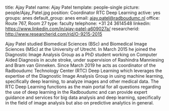 title: Ajay Patel
name: Ajay Patel
template: people-single
picture: people/Ajay_Patel.jpg
position: Coordinator RTC Deep Learning
active: yes
groups: anes
default_group: anes
email: ajay.patel@radboudumc.nl
office: Route 767, Room 27
type: faculty
telephone: +31 24 3614548
linkedin: https://www.linkedin.com/in/ajay-patel-a609027a/
researcherid: http://www.researcherid.com/rid/O-9215-2015

Ajay Patel studied Biomedical Sciences (BSc) and Biomedical Image Sciences (MSc) at the University of Utrecht. In March 2015 he joined the Diagnostic Image Analysis Group as a PhD student working on Computer Aided Diagnosis in acute stroke, under supervision of Rashindra Manniesing and Bram van Ginneken. Since March 2019 he acts as coordinator of the Radboudumc Technology Center (RTC) Deep Learning which leverages the expertise of the Diagnostic Image Analysis Group in using machine learning, specifically deep learning, to analyze images and other medical data. The RTC Deep Learning functions as the main portal for all questions regarding the use of deep learning in the Radboudumc and can provide expert guidance and services for big data analysis and deep learning, specifically in the field of image analysis but also on predictive analytics in general.
